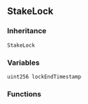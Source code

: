 ## StakeLock





### Inheritance

```
StakeLock
```

### Variables

```Solidity
uint256 lockEndTimestamp
```

### Functions



